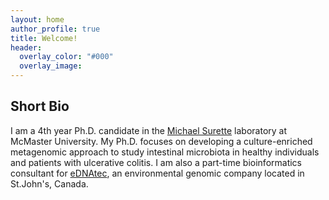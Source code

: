 ```yaml
---
layout: home
author_profile: true
title: Welcome!
header:
  overlay_color: "#000"
  overlay_image:
---
```


## Short Bio
I am a 4th year Ph.D. candidate in the [Michael Surette](https://www.surettelab.ca/) laboratory at McMaster University. 
My Ph.D. focuses on developing a culture-enriched metagenomic approach to study intestinal microbiota in healthy individuals 
and patients with ulcerative colitis. I am also a part-time bioinformatics consultant for [eDNAtec](https://ednatec.com/), 
an environmental genomic company located in St.John's, Canada.

